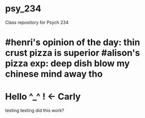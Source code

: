 # psy_234
Class repository for Psych 234

#henri's opinion of the day: thin crust pizza is superior
#alison's pizza exp: deep dish blow my chinese mind away tho
=======

# Hello ^_^ ! <- Carly

testing testing did this work?